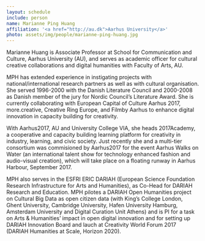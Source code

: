 ```yaml
---
layout: schedule
include: person
name: Marianne Ping Huang
affiliation: '<a href="http://au.dk">Aarhus University</a>'
photo: assets/img/people/marianne-ping-huang.jpg
---
```


Marianne Huang is Associate Professor at School for Communication and Culture, Aarhus University (AU), and serves as academic officer for cultural creative collaborations and digital humanities with Faculty of Arts, AU.

MPH has extended experience in instigating projects with national/international research partners as well as with cultural organisation. She served 1996-2000 with the Danish Literature Council and 2000-2008 as Danish member of the jury for Nordic Council’s Literature Award. She is currently collaborating with European Capital of Culture Aarhus 2017, more.creative, Creative Ring Europe, and Filmby Aarhus to enhance digital innovation in capacity building for creativity.

With Aarhus2017, AU and University College VIA, she heads 2017Academy, a cooperative  and capacity building learning platform for creativity in industry, learning, and civic society. Just recently she and a multi-tier consortium was commisioned by Aarhus2017 for the event Aarhus Walks on Water (an international talent show for technology enhanced fashion and audio-visual creation), which will take place on a floating runway in Aarhus Harbour, September 2017.

MPH also serves in the ESFRI ERIC DARIAH (European Science Foundation Research Infrastructure for Arts and Humanities), as Co-Head for DARIAH Research and Education. MPH pilotes a DARIAH Open Humanities project on Cultural Big Data as open citizen data (with King’s College London, Ghent University, Cambridge University, Hafen University Hamburg, Amsterdam University and Digital Curation Unit Athens) and is PI for a task on Arts & Humanities’ impact in open digital innovation and for setting up DARIAH Innovation Board and lauch at Creativity World Forum 2017 (DARIAH Humanities at Scale, Horizon 2020).
